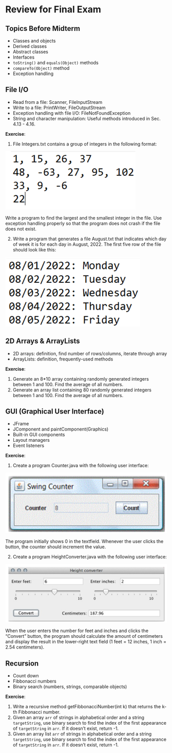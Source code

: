 # Review for Final Exam

## Topics Before Midterm
- Classes and objects
- Derived classes
- Abstract classes
- Interfaces
- `toString()` and `equals(Object)` methods
- `compareTo(Object)` method
- Exception handling

## File I/O
- Read from a file: Scanner, FileInputStream
- Write to a file: PrintWriter, FileOutputStream
- Exception handling with file I/O: FileNotFoundException
- String and character manipulation: Useful methods introduced in Sec. 4.13 - 4.16.

**Exercise**: 
1. File Integers.txt contains a group of integers in the following format:

![](images/FinalReview01.png)

Write a program to find the largest and the smallest integer in the file. Use exception handling properly so that the program does not crash if the file does not exist.

2. Write a program that generates a file August.txt that indicates which day of week it is for each day in August, 2022. The first five row of the file should look like this:

![](images/FinalReview02.png)

## 2D Arrays & ArrayLists
- 2D arrays: definition, find number of rows/columns, iterate through array
- ArrayLists: definition, frequently-used methods

**Exercise**: 
1. Generate an 8*10 array containing randomly generated integers between 1 and 100. Find the average of all numbers.
2. Generate an array list containing 80 randomly generated integers between 1 and 100. Find the average of all numbers.

## GUI (Graphical User Interface)
- JFrame
- JComponent and paintComponent(Graphics)
- Built-in GUI components
- Layout managers
- Event listeners

**Exercise**: 
1. Create a program Counter.java with the following user interface:

![](images/FinalReview03.png)

The program initially shows 0 in the textfield. Whenever the user clicks the button, the counter should increment the value.

2. Create a program HeightConverter.java with the following user interface:

![](images/FinalReview04.png)

When the user enters the number for feet and inches and clicks the “Convert” button, the program should calculate the amount of centimeters and display the result in the lower-right text field (1 feet = 12 inches, 1 inch = 2.54 centimeters).

## Recursion
- Count down
- Fibbonacci numbers
- Binary search (numbers, strings, comparable objects)

**Exercise**:
1. Write a recursive method getFibbonacciNumber(int k) that returns the k-th Fibbonacci number.
2. Given an array `arr` of strings in alphabetical order and a string `targetString`, use binary search to find the index of the first appearance of `targetString` in `arr`. If it doesn’t exist, return -1.
3. Given an array list `arr` of strings in alphabetical order and a string `targetString`, use binary search to find the index of the first appearance of `targetString` in `arr`. If it doesn’t exist, return -1.

